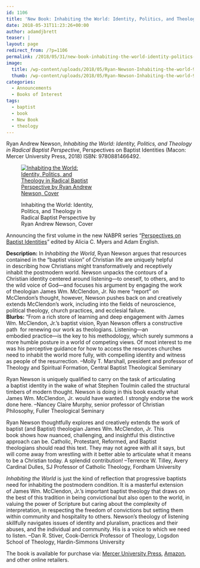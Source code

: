 ```yaml
---
id: 1106
title: 'New Book: Inhabiting the World: Identity, Politics, and Theology in Radical Baptist Perspective'
date: 2018-05-31T11:23:26+00:00
author: adamdjbrett
teaser: |
layout: page
redirect_from: /?p=1106
permalink: /2018/05/31/new-book-inhabiting-the-world-identity-politics-and-theology-in-radical-baptist-perspective/
image:
  title: /wp-content/uploads/2018/05/Ryan-Newson-Inhabiting-the-world-9780881466492.jpg
  thumb: /wp-content/uploads/2018/05/Ryan-Newson-Inhabiting-the-world-9780881466492-150x150.jpg
categories:
  - Announcements
  - Books of Interest
tags:
  - baptist
  - book
  - New Book
  - theology
---
```

Ryan Andrew Newson, _Inhabiting the World: Identity, Politics, and Theology in Radical Baptist Perspective_, Perspectives on Baptist Identities (Macon: Mercer University Press, 2018) ISBN: 9780881466492.<figure id="attachment_1107" aria-describedby="caption-attachment-1107" style="width: 200px" class="wp-caption alignleft">

[<img class="wp-image-1107 size-medium" src="/wp-content/uploads/2018/05/Ryan-Newson-Inhabiting-the-world-9780881466492-200x300.jpg" alt="Inhabiting the World: Identity, Politics, and Theology in Radical Baptist Perspective by Ryan Andrew Newson, Cover" width="200" height="300" srcset="/wp-content/uploads/2018/05/Ryan-Newson-Inhabiting-the-world-9780881466492-200x300.jpg 200w, /wp-content/uploads/2018/05/Ryan-Newson-Inhabiting-the-world-9780881466492-768x1152.jpg 768w, /wp-content/uploads/2018/05/Ryan-Newson-Inhabiting-the-world-9780881466492-683x1024.jpg 683w, /wp-content/uploads/2018/05/Ryan-Newson-Inhabiting-the-world-9780881466492.jpg 1365w" sizes="(max-width: 200px) 100vw, 200px" />](/wp-content/uploads/2018/05/Ryan-Newson-Inhabiting-the-world-9780881466492.jpg)<figcaption id="caption-attachment-1107" class="wp-caption-text">Inhabiting the World: Identity, Politics, and Theology in Radical Baptist Perspective by Ryan Andrew Newson, Cover</figcaption></figure>

Announcing the first volume in the new NABPR series &#8220;[Perspectives on Baptist Identities](https://nabpr.org/publications/)&#8221; edited by Alicia C. Myers and Adam English.

<div>
  <b>Description:</b> In <i>Inhabiting the World</i>, Ryan Newson argues that resources contained in the &#8220;baptist vision&#8221; of Christian life are uniquely helpful in describing how Christians might transformatively and receptively inhabit the postmodern world. Newson unpacks the contours of a Christian identity centered around listening—to oneself, to others, and to the wild voice of God—and focuses his argument by engaging the work of theologian James Wm. McClendon, Jr. No mere &#8220;report&#8221; on McClendon&#8217;s thought, however, Newson pushes back on and creatively extends McClendon&#8217;s work, including into the fields of neuroscience, political theology, church practices, and ecclesial failure.
</div>

<div>
</div>

<div>
  <b>Blurbs:</b> &#8220;From a rich store of learning and deep engagement with James Wm. McClendon, Jr.&#8217;s baptist vision, Ryan Newson offers a constructive path  for renewing our work as theologians. Listening—an embodied practice—is the key to his methodology, which surely summons a more humble posture in a world of competing views. Of most interest to me was his perceptive guidance for how to access the resources churches need to inhabit the world more fully, with compelling identity and witness as people of the resurrection. &#8211;Molly T. Marshall, president and professor of Theology and Spiritual Formation, Central Baptist Theological Seminary
</div>

Ryan Newson is uniquely qualified to carry on the task of articulating a baptist identity in the wake of what Stephen Toulmin called the structural timbers of modern thought. Newson is doing in this book exactly what James Wm. McClendon, Jr. would have wanted. I strongly endorse the work done here. &#8211;Nancey Claire Murphy, senior professor of Christian Philosophy, Fuller Theological Seminary

Ryan Newson thoughtfully explores and creatively extends the work of baptist (and Baptist) theologian James Wm. McClendon, Jr. This book shows how nuanced, challenging, and insightful this distinctive approach can be. Catholic, Protestant, Reformed, and Baptist theologians should read this text. They may not agree with all it says, but will come away from wrestling with it better able to articulate what it means to be a Christian today. A splendid contribution! &#8211;Terrence W. Tilley, Avery Cardinal Dulles, SJ Professor of Catholic Theology, Fordham University

_Inhabiting the World_ is just the kind of reflection that progressive baptists need for inhabiting the postmodern condition. It is a masterful extension of James Wm. McClendon, Jr.&#8217;s important baptist theology that draws on the best of this tradition in being convictional but also open to the world, in valuing the power of Scripture but caring about the complexity of interpretation, in respecting the freedom of convictions but setting them within community and hospitality to others. Newson&#8217;s theology of listening skillfully navigates issues of identity and pluralism, practices and their abuses, and the individual and community. His is a voice to which we need to listen. &#8211;Dan R. Stiver, Cook-Derrick Professor of Theology, Logsdon School of Theology, Hardin-Simmons University

The book is available for purchase via: [Mercer University Press](https://www.mupress.org/Inhabiting-the-World-Identity-Politics-and-Theology-in-Radical-Baptist-Perspective-P966.aspx), [Amazon](https://www.amazon.com/Inhabiting-World-Perspective-Perspectives-Identities/dp/0881466492), and other online retailers.

&nbsp;
